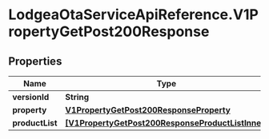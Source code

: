 # LodgeaOtaServiceApiReference.V1PropertyGetPost200Response

## Properties

Name | Type | Description | Notes
------------ | ------------- | ------------- | -------------
**versionId** | **String** |  | [optional] 
**property** | [**V1PropertyGetPost200ResponseProperty**](V1PropertyGetPost200ResponseProperty.md) |  | [optional] 
**productList** | [**[V1PropertyGetPost200ResponseProductListInner]**](V1PropertyGetPost200ResponseProductListInner.md) |  | [optional] 


